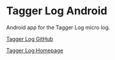 # Tagger Log Android

Android app for the Tagger Log micro log.

[Tagger Log GitHub](https://github.com/ben-razor/tagger-log)

[Tagger Log Homepage](https://diarystore.firebaseapp.com/)
